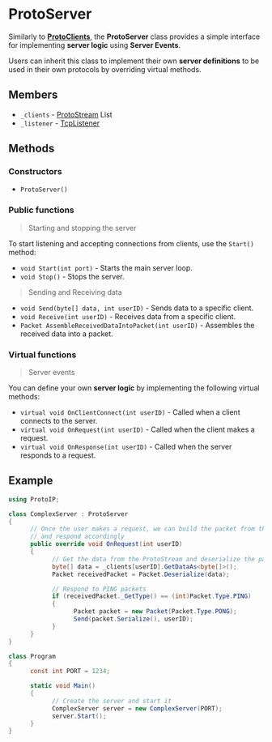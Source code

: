 # ProtoServer

Similarly to [**ProtoClients**](Client.md), the **ProtoServer** class provides a simple interface for implementing **server logic** using **Server Events**.

Users can inherit this class to implement their own **server definitions** to be used in their own protocols by overriding virtual methods.

## Members

- `_clients` - [ProtoStream](ProtoStream.md) List
- `_listener` - [TcpListener](https://docs.microsoft.com/en-us/dotnet/api/system.net.sockets.tcplistener?view=net-5.0)

## Methods

### Constructors

- `ProtoServer()`

### Public functions

> Starting and stopping the server

To start listening and accepting connections from clients, use the `Start()` method:

- `void Start(int port)` - Starts the main server loop.
- `void Stop()` - Stops the server.

> Sending and Receiving data

- `void Send(byte[] data, int userID)` - Sends data to a specific client.
- `void Receive(int userID)` - Receives data from a specific client.
- `Packet AssembleReceivedDataIntoPacket(int userID)` - Assembles the received data into a packet.

### Virtual functions

> Server events

You can define your own **server logic** by implementing the following virtual methods:

- `virtual void OnClientConnect(int userID)` - Called when a client connects to the server.
- `virtual void OnRequest(int userID)` - Called when the client makes a request.
- `virtual void OnResponse(int userID)` - Called when the server responds to a request.

## Example

```csharp
using ProtoIP;

class ComplexServer : ProtoServer
{
      // Once the user makes a request, we can build the packet from the protoStream
      // and respond accordingly
      public override void OnRequest(int userID)
      {
            // Get the data from the ProtoStream and deserialize the packet
            byte[] data = _clients[userID].GetDataAs<byte[]>();
            Packet receivedPacket = Packet.Deserialize(data);

            // Respond to PING packets
            if (receivedPacket._GetType() == (int)Packet.Type.PING)
            {
                  Packet packet = new Packet(Packet.Type.PONG);
                  Send(packet.Serialize(), userID);
            }
      }
}

class Program 
{
      const int PORT = 1234;

      static void Main()
      {
            // Create the server and start it
            ComplexServer server = new ComplexServer(PORT);
            server.Start();
      }
}
```